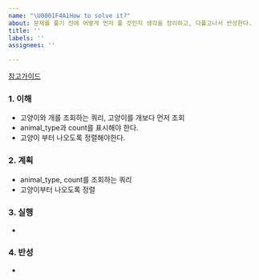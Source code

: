 ```yaml
---
name: "\U0001F4A1How to solve it?"
about: 문제를 풀기 전에 어떻게 먼저 풀 것인지 생각을 정리하고, 다풀고나서 반성한다.
title: ''
labels: ''
assignees: ''

---
```


[참고가이드](https://megaptera.notion.site/6-5f9b4105eb0748fd8f8baa631d92d6ea)

### 1. 이해
- 고양이와 개를 조회하는 쿼리, 고양이를 개보다 먼저 조회
- animal_type과 count를 표시해야 한다.
- 고양이 부터 나오도록 정렬해야한다.

### 2. 계획
- animal_type, count를 조회하는 쿼리
- 고양이부터 나오도록 정렬

### 3. 실행
- 

### 4. 반성
-

